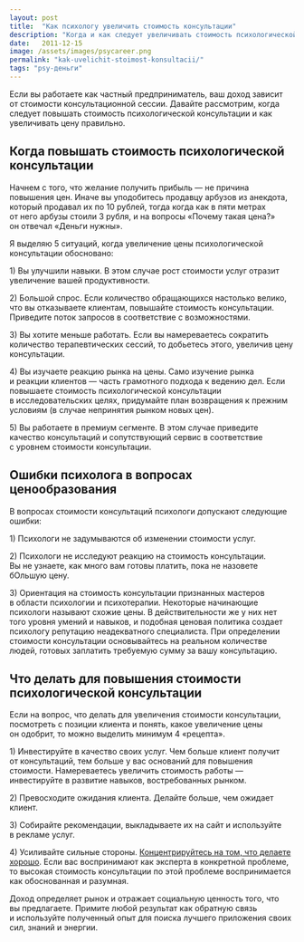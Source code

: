 ```yaml
---
layout: post
title:  "Как психологу увеличить стоимость консультации"
description: "Когда и как следует увеличивать стоимость психологической консультации, какие факторы влияют на цену услуг психолога."
date:   2011-12-15			 
image: /assets/images/psycareer.png
permalink: "kak-uvelichit-stoimost-konsultacii/"
tags: "psy-деньги"
---
```


<p>Если вы&nbsp;работаете как частный предприниматель, ваш доход зависит от&nbsp;стоимости консультационной сессии. Давайте рассмотрим, когда следует повышать стоимость психологической консультации и&nbsp;как увеличивать цену правильно.</p>
<h2>Когда повышать стоимость психологической консультации</h2>
<p>Начнем с&nbsp;того, что желание получить прибыль&nbsp;— не&nbsp;причина повышения цен. Иначе вы&nbsp;уподобитесь продавцу арбузов из&nbsp;анекдота, который продавал их&nbsp;по&nbsp;10&nbsp;рублей, тогда когда как в&nbsp;пяти метрах от&nbsp;него арбузы стоили 3&nbsp;рубля, и&nbsp;на&nbsp;вопросы «Почему такая цена?» он&nbsp;отвечал «Деньги нужны».</p>
<p>Я&nbsp;выделяю 5&nbsp;ситуаций, когда увеличение цены психологической консультации обосновано:</p>
<p>1) Вы&nbsp;улучшили навыки. В&nbsp;этом случае рост стоимости услуг отразит увеличение вашей продуктивности.</p>
<p>2) Большой спрос. Если количество обращающихся настолько велико, что вы&nbsp;отказываете клиентам, повышайте стоимость консультации. Приведите поток запросов в&nbsp;соответствие с&nbsp;возможностями.</p>
<p>3) Вы&nbsp;хотите меньше работать. Если вы&nbsp;намереваетесь сократить количество терапевтических сессий, то&nbsp;добьетесь этого, увеличив цену консультации.</p>
<p>4) Вы&nbsp;изучаете реакцию рынка на&nbsp;цены. Само изучение рынка и&nbsp;реакции клиентов&nbsp;— часть грамотного подхода к&nbsp;ведению дел. Если повышаете стоимость психологической консультации в&nbsp;исследовательских целях, придумайте план возвращения к&nbsp;прежним условиям (в&nbsp;случае непринятия рынком новых цен).</p>
<p>5) Вы&nbsp;работаете в&nbsp;премиум сегменте. В&nbsp;этом случае приведите качество консультаций и&nbsp;сопутствующий сервис в&nbsp;соответствие с&nbsp;уровнем стоимости консультации.</p>
<h2>Ошибки психолога в&nbsp;вопросах ценообразования</h2>
<p>В&nbsp;вопросах стоимости консультаций психологи допускают следующие ошибки:</p>
<p>1) Психологи не&nbsp;задумываются об&nbsp;изменении стоимости услуг.</p>
<p>2) Психологи не&nbsp;исследуют реакцию на&nbsp;стоимость консультации. Вы&nbsp;не&nbsp;узнаете, как много вам готовы платить, пока не&nbsp;назовете бОльшую цену.</p>
<p>3) Ориентация на&nbsp;стоимость консультации признанных мастеров в&nbsp;области психологии и&nbsp;психотерапии. Некоторые начинающие психологи называют схожие цены. В&nbsp;действительности&nbsp;же у&nbsp;них нет того уровня умений и&nbsp;навыков, и&nbsp;подобная ценовая политика создает психологу репутацию неадекватного специалиста. При определении стоимости консультации основывайтесь на&nbsp;реальном количестве людей, готовых заплатить требуемую сумму за&nbsp;вашу консультацию.</p>
<h2>Что делать для повышения стоимости психологической консультации</h2>
<p>Если на&nbsp;вопрос, что делать для увеличения стоимости консультации, посмотреть с&nbsp;позиции клиента и&nbsp;понять, какое увеличение цены он&nbsp;одобрит, то&nbsp;можно выделить минимум 4&nbsp;«рецепта».</p>
<p>1) Инвестируйте в&nbsp;качество своих услуг. Чем больше клиент получит от&nbsp;консультаций, тем больше у&nbsp;вас оснований для повышения стоимости. Намереваетесь увеличить стоимость работы&nbsp;— инвестируйте в&nbsp;развитие навыков, востребованных рынком.</p>
<p>2) Превосходите ожидания клиента. Делайте больше, чем ожидает клиент.</p>
<p>3) Собирайте рекомендации, выкладываете их&nbsp;на&nbsp;сайт и&nbsp;используйте в&nbsp;рекламе услуг.</p>
<p>4) Усиливайте сильные стороны. <a href="http://www.psycareer.ru/sfery-specializacii-psixologa/">Концентрируйтесь на&nbsp;том, что делаете хорошо</a>. Если вас воспринимают как эксперта в&nbsp;конкретной проблеме, то&nbsp;высокая стоимость консультации по&nbsp;этой проблеме воспринимается как обоснованная и&nbsp;разумная.</p>
<p>Доход определяет рынок и&nbsp;отражает социальную ценность того, что вы&nbsp;предлагаете. Примите любой результат как обратную связь и&nbsp;используйте полученный опыт для поиска лучшего приложения своих сил, знаний и&nbsp;энергии.</p>